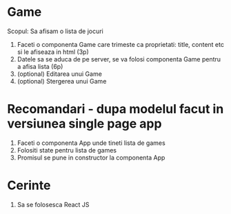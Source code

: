 # Game 
Scopul: Sa afisam o lista de jocuri 

1. Faceti o componenta Game care trimeste ca proprietati: title, content etc si le afiseaza in html (3p)
2. Datele sa se aduca de pe server, se va folosi componenta Game pentru a afisa lista (6p)
3. (optional) Editarea unui Game
4. (optional) Stergerea unui Game

# Recomandari - dupa modelul facut in versiunea single page app

1. Faceti o componenta App unde tineti lista de games
2. Folositi state pentru lista de games
3. Promisul se pune in constructor la componenta App
# Cerinte
1. Sa se folosesca React JS